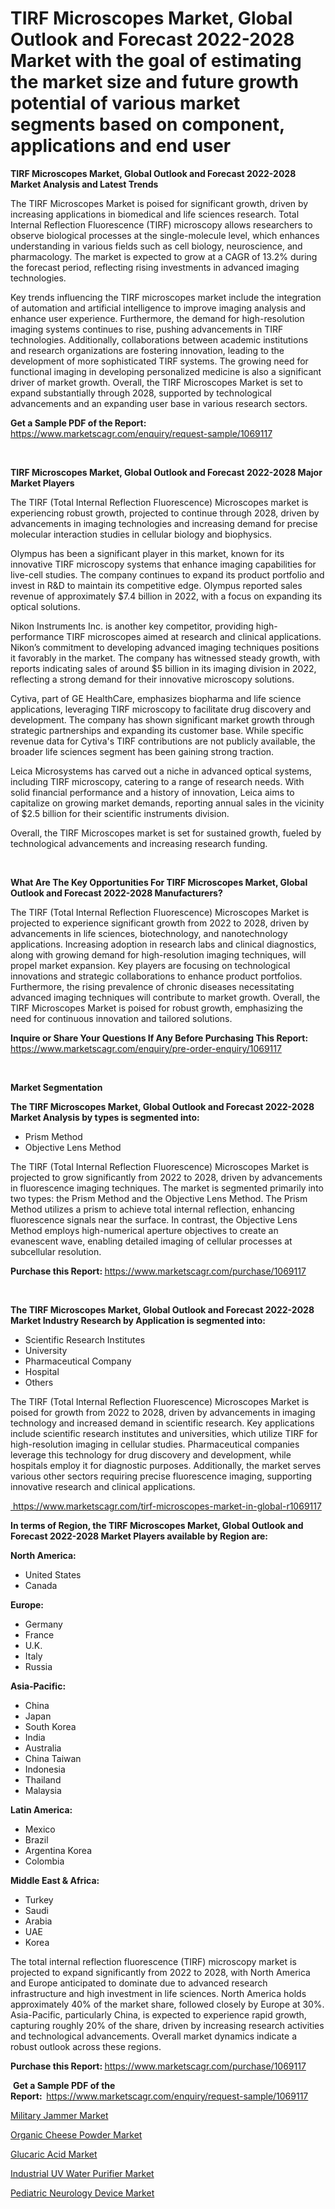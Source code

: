 <p><h1>TIRF Microscopes Market, Global Outlook and Forecast 2022-2028 Market with the goal of estimating the market size and future growth potential of various market segments based on component, applications and end user</h1></p><p><strong>TIRF Microscopes Market, Global Outlook and Forecast 2022-2028 Market Analysis and Latest Trends</strong></p>
<p><p>The TIRF Microscopes Market is poised for significant growth, driven by increasing applications in biomedical and life sciences research. Total Internal Reflection Fluorescence (TIRF) microscopy allows researchers to observe biological processes at the single-molecule level, which enhances understanding in various fields such as cell biology, neuroscience, and pharmacology. The market is expected to grow at a CAGR of 13.2% during the forecast period, reflecting rising investments in advanced imaging technologies.</p><p>Key trends influencing the TIRF microscopes market include the integration of automation and artificial intelligence to improve imaging analysis and enhance user experience. Furthermore, the demand for high-resolution imaging systems continues to rise, pushing advancements in TIRF technologies. Additionally, collaborations between academic institutions and research organizations are fostering innovation, leading to the development of more sophisticated TIRF systems. The growing need for functional imaging in developing personalized medicine is also a significant driver of market growth. Overall, the TIRF Microscopes Market is set to expand substantially through 2028, supported by technological advancements and an expanding user base in various research sectors.</p></p>
<p><strong>Get a Sample PDF of the Report:&nbsp;</strong> <a href="https://www.marketscagr.com/enquiry/request-sample/1069117?utm_campaign=1685&utm_medium=2&utm_source=Github&utm_content=ia&utm_term=29102024&utm_id=tirf-microscopes-market-global-outlook-and-forecast-2022-2028">https://www.marketscagr.com/enquiry/request-sample/1069117</a></p>
<p>&nbsp;</p>
<p><strong>TIRF Microscopes Market, Global Outlook and Forecast 2022-2028 Major Market Players</strong></p>
<p><p>The TIRF (Total Internal Reflection Fluorescence) Microscopes market is experiencing robust growth, projected to continue through 2028, driven by advancements in imaging technologies and increasing demand for precise molecular interaction studies in cellular biology and biophysics.</p><p>Olympus has been a significant player in this market, known for its innovative TIRF microscopy systems that enhance imaging capabilities for live-cell studies. The company continues to expand its product portfolio and invest in R&D to maintain its competitive edge. Olympus reported sales revenue of approximately $7.4 billion in 2022, with a focus on expanding its optical solutions.</p><p>Nikon Instruments Inc. is another key competitor, providing high-performance TIRF microscopes aimed at research and clinical applications. Nikon’s commitment to developing advanced imaging techniques positions it favorably in the market. The company has witnessed steady growth, with reports indicating sales of around $5 billion in its imaging division in 2022, reflecting a strong demand for their innovative microscopy solutions.</p><p>Cytiva, part of GE HealthCare, emphasizes biopharma and life science applications, leveraging TIRF microscopy to facilitate drug discovery and development. The company has shown significant market growth through strategic partnerships and expanding its customer base. While specific revenue data for Cytiva's TIRF contributions are not publicly available, the broader life sciences segment has been gaining strong traction.</p><p>Leica Microsystems has carved out a niche in advanced optical systems, including TIRF microscopy, catering to a range of research needs. With solid financial performance and a history of innovation, Leica aims to capitalize on growing market demands, reporting annual sales in the vicinity of $2.5 billion for their scientific instruments division.</p><p>Overall, the TIRF Microscopes market is set for sustained growth, fueled by technological advancements and increasing research funding.</p></p>
<p>&nbsp;</p>
<p><strong>What Are The Key Opportunities For TIRF Microscopes Market, Global Outlook and Forecast 2022-2028 Manufacturers?</strong></p>
<p><p>The TIRF (Total Internal Reflection Fluorescence) Microscopes Market is projected to experience significant growth from 2022 to 2028, driven by advancements in life sciences, biotechnology, and nanotechnology applications. Increasing adoption in research labs and clinical diagnostics, along with growing demand for high-resolution imaging techniques, will propel market expansion. Key players are focusing on technological innovations and strategic collaborations to enhance product portfolios. Furthermore, the rising prevalence of chronic diseases necessitating advanced imaging techniques will contribute to market growth. Overall, the TIRF Microscopes Market is poised for robust growth, emphasizing the need for continuous innovation and tailored solutions.</p></p>
<p><strong>Inquire or Share Your Questions If Any Before Purchasing This Report:</strong> <a href="https://www.marketscagr.com/enquiry/pre-order-enquiry/1069117?utm_campaign=1685&utm_medium=2&utm_source=Github&utm_content=ia&utm_term=29102024&utm_id=tirf-microscopes-market-global-outlook-and-forecast-2022-2028">https://www.marketscagr.com/enquiry/pre-order-enquiry/1069117</a></p>
<p>&nbsp;</p>
<p><strong>Market Segmentation</strong></p>
<p><strong>The TIRF Microscopes Market, Global Outlook and Forecast 2022-2028 Market Analysis by types is segmented into:</strong></p>
<p><ul><li>Prism Method</li><li>Objective Lens Method</li></ul></p>
<p><p>The TIRF (Total Internal Reflection Fluorescence) Microscopes Market is projected to grow significantly from 2022 to 2028, driven by advancements in fluorescence imaging techniques. The market is segmented primarily into two types: the Prism Method and the Objective Lens Method. The Prism Method utilizes a prism to achieve total internal reflection, enhancing fluorescence signals near the surface. In contrast, the Objective Lens Method employs high-numerical aperture objectives to create an evanescent wave, enabling detailed imaging of cellular processes at subcellular resolution.</p></p>
<p><strong>Purchase this Report:&nbsp;</strong><a href="https://www.marketscagr.com/purchase/1069117?utm_campaign=1685&utm_medium=2&utm_source=Github&utm_content=ia&utm_term=29102024&utm_id=tirf-microscopes-market-global-outlook-and-forecast-2022-2028">https://www.marketscagr.com/purchase/1069117</a></p>
<p>&nbsp;</p>
<p><strong>The TIRF Microscopes Market, Global Outlook and Forecast 2022-2028 Market Industry Research by Application is segmented into:</strong></p>
<p><ul><li>Scientific Research Institutes</li><li>University</li><li>Pharmaceutical Company</li><li>Hospital</li><li>Others</li></ul></p>
<p><p>The TIRF (Total Internal Reflection Fluorescence) Microscopes Market is poised for growth from 2022 to 2028, driven by advancements in imaging technology and increased demand in scientific research. Key applications include scientific research institutes and universities, which utilize TIRF for high-resolution imaging in cellular studies. Pharmaceutical companies leverage this technology for drug discovery and development, while hospitals employ it for diagnostic purposes. Additionally, the market serves various other sectors requiring precise fluorescence imaging, supporting innovative research and clinical applications.</p></p>
<p><a href="https://www.marketscagr.com/tirf-microscopes-market-in-global-r1069117?utm_campaign=1685&utm_medium=2&utm_source=Github&utm_content=ia&utm_term=29102024&utm_id=tirf-microscopes-market-global-outlook-and-forecast-2022-2028">&nbsp;https://www.marketscagr.com/tirf-microscopes-market-in-global-r1069117</a></p>
<p><strong>In terms of Region, the TIRF Microscopes Market, Global Outlook and Forecast 2022-2028 Market Players available by Region are:</strong></p>
<p>
    <p> <strong> North America: </strong>
        <ul>
            <li>United States</li>
            <li>Canada</li>
        </ul>
        </p> 
    <p> <strong> Europe: </strong>
        <ul>
            <li>Germany</li>
            <li>France</li>
            <li>U.K.</li>
            <li>Italy</li>
            <li>Russia</li>
        </ul>
        </p> 
    <p> <strong> Asia-Pacific: </strong>
        <ul>
            <li>China</li>
            <li>Japan</li>
            <li>South Korea</li>
            <li>India</li>
            <li>Australia</li>
            <li>China Taiwan</li>
            <li>Indonesia</li>
            <li>Thailand</li>
            <li>Malaysia</li>
        </ul>
        </p> 
    <p> <strong> Latin America: </strong>
        <ul>
            <li>Mexico</li>
            <li>Brazil</li>
            <li>Argentina Korea</li>
            <li>Colombia</li>
        </ul>
        </p> 
    <p> <strong> Middle East & Africa: </strong>
        <ul>
            <li>Turkey</li>
            <li>Saudi</li>
            <li>Arabia</li>
            <li>UAE</li>
            <li>Korea</li>
        </ul>
    </p>
    </p>
<p><p>The total internal reflection fluorescence (TIRF) microscopy market is projected to expand significantly from 2022 to 2028, with North America and Europe anticipated to dominate due to advanced research infrastructure and high investment in life sciences. North America holds approximately 40% of the market share, followed closely by Europe at 30%. Asia-Pacific, particularly China, is expected to experience rapid growth, capturing roughly 20% of the share, driven by increasing research activities and technological advancements. Overall market dynamics indicate a robust outlook across these regions.</p></p>
<p><strong>Purchase this Report: </strong><a href="https://www.marketscagr.com/purchase/1069117?utm_campaign=1685&utm_medium=2&utm_source=Github&utm_content=ia&utm_term=29102024&utm_id=tirf-microscopes-market-global-outlook-and-forecast-2022-2028">https://www.marketscagr.com/purchase/1069117</a></p>
<p>&nbsp;<strong>Get a Sample PDF of the Report:&nbsp;&nbsp;</strong><a href="https://www.marketscagr.com/enquiry/request-sample/1069117?utm_campaign=1685&utm_medium=2&utm_source=Github&utm_content=ia&utm_term=29102024&utm_id=tirf-microscopes-market-global-outlook-and-forecast-2022-2028">https://www.marketscagr.com/enquiry/request-sample/1069117</a></p>
<p><strong></strong></p>
<p><p><a href="https://www.linkedin.com/pulse/military-jammer-value-chain-analysis-from-raw-materials-2fpze?utm_campaign=1685&utm_medium=2&utm_source=Github&utm_content=ia&utm_term=29102024&utm_id=tirf-microscopes-market-global-outlook-and-forecast-2022-2028">Military Jammer Market</a></p><p><a href="https://www.linkedin.com/pulse/comprehensive-organic-cheese-powder-market-report-segmentation-dgwxe?utm_campaign=1685&utm_medium=2&utm_source=Github&utm_content=ia&utm_term=29102024&utm_id=tirf-microscopes-market-global-outlook-and-forecast-2022-2028">Organic Cheese Powder Market</a></p><p><a href="https://www.linkedin.com/pulse/glucaric-acid-market-strategic-insights-product-evolution-segmentation-uuqme?utm_campaign=1685&utm_medium=2&utm_source=Github&utm_content=ia&utm_term=29102024&utm_id=tirf-microscopes-market-global-outlook-and-forecast-2022-2028">Glucaric Acid Market</a></p><p><a href="https://www.linkedin.com/pulse/industrial-uv-water-purifier-market-outlook-share-analysis-fggoe?utm_campaign=1685&utm_medium=2&utm_source=Github&utm_content=ia&utm_term=29102024&utm_id=tirf-microscopes-market-global-outlook-and-forecast-2022-2028">Industrial UV Water Purifier Market</a></p><p><a href="https://www.linkedin.com/pulse/pediatric-neurology-device-market-strategic-insights-product-yaglc?utm_campaign=1685&utm_medium=2&utm_source=Github&utm_content=ia&utm_term=29102024&utm_id=tirf-microscopes-market-global-outlook-and-forecast-2022-2028">Pediatric Neurology Device Market</a></p></p>